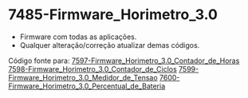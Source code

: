 # 7485-Firmware_Horimetro_3.0

- Firmware com todas as aplicações.
- Qualquer alteração/correção atualizar demas códigos.

Código fonte para:
[7597-Firmware_Horimetro_3.0_Contador_de_Horas](http://git.comlink.local/Firmwares/7597-Firmware_Horimetro_3.0_Contador_de_Horas)
[7598-Firmware_Horimetro_3.0_Contador_de_Ciclos](http://git.comlink.local/Firmwares/7598-Firmware_Horimetro_3.0_Contador_de_Ciclos)
[7599-Firmware_Horimetro_3.0_Medidor_de_Tensao](http://git.comlink.local/Firmwares/7599-Firmware_Horimetro_3.0_Medidor_de_Tensao)
[7600-Firmware_Horimetro_3.0_Percentual_de_Bateria](http://git.comlink.local/Firmwares/7600-Firmware_Horimetro_3.0_Percentual_de_Bateria)